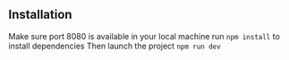 ## Installation
Make sure port 8080 is available in your local machine
run `npm install` to install dependencies
Then launch the project `npm run dev`